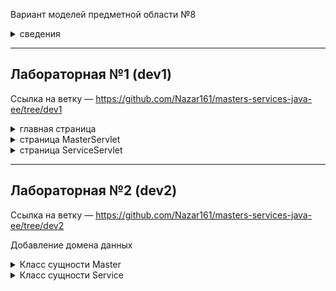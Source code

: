 Вариант моделей предметной области №8
<Details><Summary>сведения</Summary>

<img width="802" alt="image" src="https://user-images.githubusercontent.com/49819458/236662344-ed04312d-95d5-453b-814a-d5fce1b4438e.png">

</Details>

---
Лабораторная №1 (dev1)
---

Ссылка на ветку — https://github.com/Nazar161/masters-services-java-ee/tree/dev1

<Details><Summary>главная страница</Summary>

![image](https://user-images.githubusercontent.com/49819458/236663298-b9cc4107-d447-4129-aea2-2b470f979cdf.png)
Логотип перенес с прошлого Spring проекта
</Details>

<Details><Summary>страница MasterServlet</Summary>

![image](https://user-images.githubusercontent.com/49819458/236663561-af2f1951-c47b-454f-9ef8-4361d0050b8b.png)

</Details>

<Details><Summary>страница ServiceServlet</Summary>

![image](https://user-images.githubusercontent.com/49819458/236663614-b915a378-c9af-4c3d-81c7-22248d4aa525.png)

</Details>

---
Лабораторная №2 (dev2)
---

Ссылка на ветку — https://github.com/Nazar161/masters-services-java-ee/tree/dev2

Добавление домена данных
<Details><Summary>Класс сущности Master</Summary>

https://github.com/Nazar161/masters-services-java-ee/blob/a3b4a85cc19d28b619e786c43b6a32adbb533096/src/main/java/domain/Master.java#L1-L68
</Details>

<Details><Summary>Класс сущности Service</Summary>

https://github.com/Nazar161/masters-services-java-ee/blob/a3b4a85cc19d28b619e786c43b6a32adbb533096/src/main/java/domain/Service.java#L1-L101

</Details>
